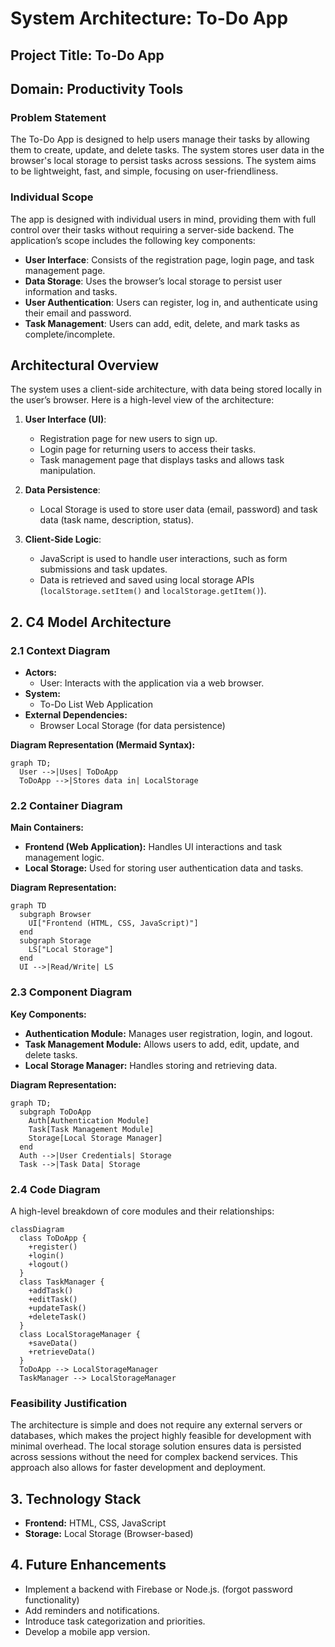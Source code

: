 # System Architecture: To-Do App

## Project Title: To-Do App

## Domain: Productivity Tools

### Problem Statement

The To-Do App is designed to help users manage their tasks by allowing them to create, update, and delete tasks. The system stores user data in the browser's local storage to persist tasks across sessions. The system aims to be lightweight, fast, and simple, focusing on user-friendliness.

### Individual Scope

The app is designed with individual users in mind, providing them with full control over their tasks without requiring a server-side backend. The application’s scope includes the following key components:

- **User Interface**: Consists of the registration page, login page, and task management page.
- **Data Storage**: Uses the browser’s local storage to persist user information and tasks.
- **User Authentication**: Users can register, log in, and authenticate using their email and password.
- **Task Management**: Users can add, edit, delete, and mark tasks as complete/incomplete.

## Architectural Overview

The system uses a client-side architecture, with data being stored locally in the user’s browser. Here is a high-level view of the architecture:

1. **User Interface (UI)**:
   - Registration page for new users to sign up.
   - Login page for returning users to access their tasks.
   - Task management page that displays tasks and allows task manipulation.

2. **Data Persistence**:
   - Local Storage is used to store user data (email, password) and task data (task name, description, status).

3. **Client-Side Logic**:
   - JavaScript is used to handle user interactions, such as form submissions and task updates.
   - Data is retrieved and saved using local storage APIs (`localStorage.setItem()` and `localStorage.getItem()`).

## 2. C4 Model Architecture

### 2.1 Context Diagram
- **Actors:**
  - User: Interacts with the application via a web browser.
- **System:**
  - To-Do List Web Application
- **External Dependencies:**
  - Browser Local Storage (for data persistence)
  
**Diagram Representation (Mermaid Syntax):**
``` mermaid
graph TD;
  User -->|Uses| ToDoApp
  ToDoApp -->|Stores data in| LocalStorage
```

### 2.2 Container Diagram  
**Main Containers:**  
- **Frontend (Web Application):** Handles UI interactions and task management logic.  
- **Local Storage:** Used for storing user authentication data and tasks.  

**Diagram Representation:**  

```mermaid
graph TD
  subgraph Browser
    UI["Frontend (HTML, CSS, JavaScript)"]
  end
  subgraph Storage
    LS["Local Storage"]
  end
  UI -->|Read/Write| LS

```

### 2.3 Component Diagram
**Key Components:**
- **Authentication Module:** Manages user registration, login, and logout.
- **Task Management Module:** Allows users to add, edit, update, and delete tasks.
- **Local Storage Manager:** Handles storing and retrieving data.

**Diagram Representation:**
``` mermaid
graph TD;
  subgraph ToDoApp
    Auth[Authentication Module]
    Task[Task Management Module]
    Storage[Local Storage Manager]
  end
  Auth -->|User Credentials| Storage
  Task -->|Task Data| Storage
```

### 2.4 Code Diagram 
A high-level breakdown of core modules and their relationships:
```mermaid
classDiagram
  class ToDoApp {
    +register()
    +login()
    +logout()
  }
  class TaskManager {
    +addTask()
    +editTask()
    +updateTask()
    +deleteTask()
  }
  class LocalStorageManager {
    +saveData()
    +retrieveData()
  }
  ToDoApp --> LocalStorageManager
  TaskManager --> LocalStorageManager
```

### Feasibility Justification

The architecture is simple and does not require any external servers or databases, which makes the project highly feasible for development with minimal overhead. The local storage solution ensures data is persisted across sessions without the need for complex backend services. This approach also allows for faster development and deployment.

## 3. Technology Stack
- **Frontend:** HTML, CSS, JavaScript
- **Storage:** Local Storage (Browser-based)

## 4. Future Enhancements
- Implement a backend with Firebase or Node.js. (forgot password functionality)
- Add reminders and notifications.
- Introduce task categorization and priorities.
- Develop a mobile app version.
  


